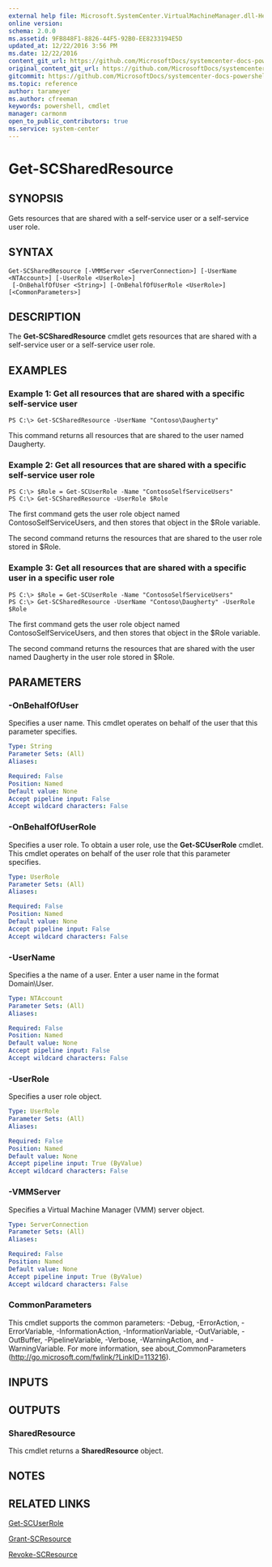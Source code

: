 ```yaml
---
external help file: Microsoft.SystemCenter.VirtualMachineManager.dll-Help.xml
online version: 
schema: 2.0.0
ms.assetid: 9FB848F1-8826-44F5-92B0-EE8233194E5D
updated_at: 12/22/2016 3:56 PM
ms.date: 12/22/2016
content_git_url: https://github.com/MicrosoftDocs/systemcenter-docs-powershell/blob/master/systemcenter-cmdlets/SystemCenter2016/VirtualMachineManager/vlatest/Get-SCSharedResource.md
original_content_git_url: https://github.com/MicrosoftDocs/systemcenter-docs-powershell/blob/master/systemcenter-cmdlets/SystemCenter2016/VirtualMachineManager/vlatest/Get-SCSharedResource.md
gitcommit: https://github.com/MicrosoftDocs/systemcenter-docs-powershell/blob/96e5647587661652225fbdd2c797cd4d59d542bc/systemcenter-cmdlets/SystemCenter2016/VirtualMachineManager/vlatest/Get-SCSharedResource.md
ms.topic: reference
author: tarameyer
ms.author: cfreeman
keywords: powershell, cmdlet
manager: carmonm
open_to_public_contributors: true
ms.service: system-center
---
```


# Get-SCSharedResource

## SYNOPSIS
Gets resources that are shared with a self-service user or a self-service user role.

## SYNTAX

```
Get-SCSharedResource [-VMMServer <ServerConnection>] [-UserName <NTAccount>] [-UserRole <UserRole>]
 [-OnBehalfOfUser <String>] [-OnBehalfOfUserRole <UserRole>] [<CommonParameters>]
```

## DESCRIPTION
The **Get-SCSharedResource** cmdlet gets resources that are shared with a self-service user or a self-service user role.

## EXAMPLES

### Example 1: Get all resources that are shared with a specific self-service user
```
PS C:\> Get-SCSharedResource -UserName "Contoso\Daugherty"
```

This command returns all resources that are shared to the user named Daugherty.

### Example 2: Get all resources that are shared with a specific self-service user role
```
PS C:\> $Role = Get-SCUserRole -Name "ContosoSelfServiceUsers"
PS C:\> Get-SCSharedResource -UserRole $Role
```

The first command gets the user role object named ContosoSelfServiceUsers, and then stores that object in the $Role variable.

The second command returns the resources that are shared to the user role stored in $Role.

### Example 3: Get all resources that are shared with a specific user in a specific user role
```
PS C:\> $Role = Get-SCUserRole -Name "ContosoSelfServiceUsers"
PS C:\> Get-SCSharedResource -UserName "Contoso\Daugherty" -UserRole $Role
```

The first command gets the user role object named ContosoSelfServiceUsers, and then stores that object in the $Role variable.

The second command returns the resources that are shared with the user named Daugherty in the user role stored in $Role.

## PARAMETERS

### -OnBehalfOfUser
Specifies a user name.
This cmdlet operates on behalf of the user that this parameter specifies.

```yaml
Type: String
Parameter Sets: (All)
Aliases: 

Required: False
Position: Named
Default value: None
Accept pipeline input: False
Accept wildcard characters: False
```

### -OnBehalfOfUserRole
Specifies a user role.
To obtain a user role, use the **Get-SCUserRole** cmdlet.
This cmdlet operates on behalf of the user role that this parameter specifies.

```yaml
Type: UserRole
Parameter Sets: (All)
Aliases: 

Required: False
Position: Named
Default value: None
Accept pipeline input: False
Accept wildcard characters: False
```

### -UserName
Specifies a the name of a user.
Enter a user name in the format Domain\User.

```yaml
Type: NTAccount
Parameter Sets: (All)
Aliases: 

Required: False
Position: Named
Default value: None
Accept pipeline input: False
Accept wildcard characters: False
```

### -UserRole
Specifies a user role object.

```yaml
Type: UserRole
Parameter Sets: (All)
Aliases: 

Required: False
Position: Named
Default value: None
Accept pipeline input: True (ByValue)
Accept wildcard characters: False
```

### -VMMServer
Specifies a Virtual Machine Manager (VMM) server object.

```yaml
Type: ServerConnection
Parameter Sets: (All)
Aliases: 

Required: False
Position: Named
Default value: None
Accept pipeline input: True (ByValue)
Accept wildcard characters: False
```

### CommonParameters
This cmdlet supports the common parameters: -Debug, -ErrorAction, -ErrorVariable, -InformationAction, -InformationVariable, -OutVariable, -OutBuffer, -PipelineVariable, -Verbose, -WarningAction, and -WarningVariable. For more information, see about_CommonParameters (http://go.microsoft.com/fwlink/?LinkID=113216).

## INPUTS

## OUTPUTS

### SharedResource
This cmdlet returns a **SharedResource** object.

## NOTES

## RELATED LINKS

[Get-SCUserRole](xref:SystemCenter2016/VirtualMachineManager/vlatest/Get-SCUserRole.md)

[Grant-SCResource](xref:SystemCenter2016/VirtualMachineManager/vlatest/Grant-SCResource.md)

[Revoke-SCResource](xref:SystemCenter2016/VirtualMachineManager/vlatest/Revoke-SCResource.md)

